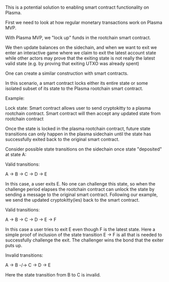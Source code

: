 This is a potential solution to enabling smart contract functionality on Plasma.

First we need to look at how regular monetary transactions work on Plasma MVP.

With Plasma MVP, we "lock up" funds in the rootchain smart contract.

We then update balances on the sidechain, and when we want to exit we enter an interactive game where we claim to exit the latest account 
state while other actors may prove that the exiting state is not really the latest valid state 
(e.g. by proving that exiting UTXO was already spent)

One can create a similar construction with smart contracts.

In this scenario, a smart contract locks either its entire state or some isolated subset of its state to the 
Plasma rootchain smart contract.

Example:

Lock state: Smart contract allows user to send cryptokitty to a plasma rootchain contract. 
Smart contract will then accept any updated state from rootchain contract

Once the state is locked in the plasma rootchain contract, future state transitions can only happen in the plasma sidechain until the state 
has successfully exited back to the original smart contract.

Consider possible state transitions on the sidechain once state "deposited" at state A:

Valid transitions:

A -> B -> C -> D -> E

In this case, a user exits E. No one can challenge this state, so when the challenge period elapses the rootchain contract can unlock the state by sending a message to the original smart contract.
Following our example, we send the updated cryptokitty(ies) back to the smart contract.

Valid transitions:

A -> B -> C -> D -> E -> F

In this case a user tries to exit E even though F is the latest state. Here a simple proof of inclusion of the state transition E -> F 
is all that is needed to successfully challenge the exit. The challenger wins the bond that the exiter puts up.

Invalid transitions:

A -> B -/-> C -> D -> E

Here the state transition from B to C is invalid. 


